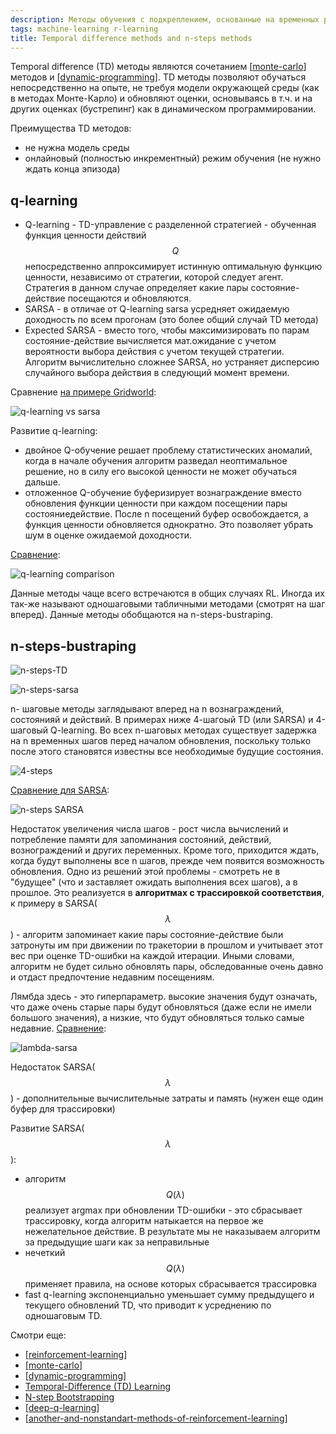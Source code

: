 ```yaml
---
description: Методы обучения с подкреплением, основанные на временных различиях и n-шаговые методы
tags: machine-learning r-learning
title: Temporal difference methods and n-steps methods
---
```

Temporal difference (TD) методы являются сочетанием [[monte-carlo]] методов и [[dynamic-programming]]. TD методы позволяют обучаться непосредственно на опыте, не требуя модели окружающей среды (как в методах Монте-Карло) и обновляют оценки, основываясь в т.ч. и на других оценках (бустрепинг) как в динамическом программировании.

Преимущества TD методов:

- не нужна модель среды
- онлайновый (полностью инкрементный) режим обучения (не нужно ждать конца эпизода)

## q-learning

- Q-learning - TD-управление с разделенной стратегией - обученная функция ценности действий $$Q$$ непосредственно аппроксимирует истинную оптимальную функцию ценности, независимо от стратегии, которой следует агент. Стратегия в данном случае определяет какие пары состояние-действие посещаются и обновляются.
- SARSA - в отличае от Q-learning sarsa усредняет ожидаемую доходность по всем прогонам (это более общий случай TD метода)
- Expected SARSA - вместо того, чтобы максимизировать по парам состояние-действие вычисляется мат.ожидание с учетом вероятности выбора действия с учетом текущей стратегии. Алгоритм вычислительно сложнее SARSA, но устраняет дисперсию случайного выбора действия в следующий момент времени.

Сравнение [на примере Gridworld](https://rl-book.com/learn/value_methods/q_learning_sarsa/):

![q-learning vs sarsa](../attachments/2023-01-01-23-53-40.png)

Развитие q-learning:

- двойное Q-обучение решает проблему статистических аномалий, когда в начале обучения алгоритм разведал неоптимальное решение, но в силу его высокой ценности не может обучаться дальше.
- отложенное Q-обучение буферизирует  вознаграждение вместо обновления функции ценности при каждом посещении пары состояниедействие. После n посещений буфер освобождается, а функция ценности обновляется однократно. Это позволяет убрать шум в оценке ожидаемой доходности.

[Сравнение](https://rl-book.com/learn/value_methods/double_delayed_q_learning/):

![q-learning comparison](../attachments/2023-01-02-00-01-15.png)

Данные методы чаще всего встречаются в общих случаях RL. Иногда их так-же называют одношаговыми табличными методами (смотрят на шаг вперед). Данные методы обобщаются на n-steps-bustraping.

## n-steps-bustraping

![n-steps-TD](../attachments/2022-10-06-04-35-55.png)

![n-steps-sarsa](../attachments/2022-10-06-04-37-13.png)

n- шаговые методы заглядывают вперед на n вознаграждений, состоянияй и действий. В примерах ниже 4-шагоый TD (или SARSA) и 4-шаговый Q-learning. Во всех n-шаговых методах существует задержка на n временных шагов перед началом обновления, поскольку только после этого становятся известны все необходимые будущие состояния.

![4-steps](../attachments/2022-10-06-04-46-02.png)

[Сравнение для SARSA](https://rl-book.com/learn/value_methods/n_step/):

![n-steps SARSA](../attachments/2023-01-02-00-50-45.png)

Недостаток увеличения числа шагов - рост числа вычислений и потребление памяти для запоминания состояний, действий, вознограждений и других переменных. Кроме того, приходится ждать, когда будут выполнены все n шагов, прежде чем появится возможность обновления. Одно из решений этой проблемы - смотреть не в "будущее" (что и заставляет ожидать выполнения всех шагов), а в прошлое. Это реализуется в **алгоритмах с трассировкой соответствия**, к примеру в SARSA($$\lambda$$) - алгоритм запоминает какие пары состояние-действие были затронуты им при движении по тракетории в прошлом и учитывает этот вес при оценке TD-ошибки на каждой итерации. Иными словами, алгоритм не будет сильно обновлять пары, обследованные очень давно и отдаст предпочтение недавним посещениям.

Лямбда здесь - это гиперпараметр. высокие значения будут означать, что даже очень старые пары будут обновляться (даже если не имели большого значения), а низкие, что будут обновляться только самые недавние. [Сравнение](https://rl-book.com/learn/value_methods/eligibility_traces/):

![lambda-sarsa](../attachments/2023-01-02-01-05-43.png)

Недостаток SARSA($$\lambda$$) - дополнительные вычислительные затраты и память (нужен еще один буфер для трассировки)

Развитие SARSA($$\lambda$$):

- алгоритм $$Q(\lambda)$$ реализует argmax при обновлении TD-ошибки - это сбрасывает трассировку, когда алгоритм натыкается на первое же нежелательное действие. В результате мы не наказываем алгоритм за предыдущие шаги как за неправильные
- нечеткий $$Q(\lambda)$$ применяет правила, на основе которых сбрасывается трассировка
- fast q-learning экспоненциально уменьшает сумму предыдущего и текущего обновлений TD, что приводит к усреднению по одношаговым TD.

Смотри еще:

- [[reinforcement-learning]]
- [[monte-carlo]]
- [[dynamic-programming]]
- [Temporal-Difference (TD) Learning](https://towardsdatascience.com/introduction-to-reinforcement-learning-rl-part-6-temporal-difference-td-learning-2a12f0aba9f9)
- [N-step Bootstrapping](https://towardsdatascience.com/introduction-to-reinforcement-learning-rl-part-7-n-step-bootstrapping-6c3006a13265)
- [[deep-q-learning]]
- [[another-and-nonstandart-methods-of-reinforcement-learning]]

[//begin]: # "Autogenerated link references for markdown compatibility"
[monte-carlo]: monte-carlo "Monte-Carlo methods"
[dynamic-programming]: dynamic-programming "Dynamic programming for reinforcement-learning"
[reinforcement-learning]: ../lists/reinforcement-learning "Reinforcement learning"
[deep-q-learning]: deep-q-learning "Deep Q-learning"
[another-and-nonstandart-methods-of-reinforcement-learning]: another-and-nonstandart-methods-of-reinforcement-learning "Another and nonstandart methods of reinforcemebt learning"
[//end]: # "Autogenerated link references"
[//begin]: # "Autogenerated link references for markdown compatibility"
[monte-carlo]: monte-carlo "Monte-Carlo methods"
[dynamic-programming]: dynamic-programming "Dynamic programming for reinforcement-learning"
[reinforcement-learning]: ../lists/reinforcement-learning "Reinforcement learning"
[monte-carlo]: monte-carlo "Monte-Carlo methods"
[dynamic-programming]: dynamic-programming "Dynamic programming for reinforcement-learning"
[deep-q-learning]: deep-q-learning "Deep Q-learning"
[another-and-nonstandart-methods-of-reinforcement-learning]: another-and-nonstandart-methods-of-reinforcement-learning "Another and nonstandart methods of reinforcemebt learning"
[//end]: # "Autogenerated link references"